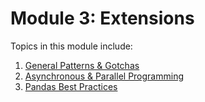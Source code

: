 # Module 3: Extensions

Topics in this module include:
 
1. [General Patterns & Gotchas](./topics/01-gotchas.md)
2. [Asynchronous & Parallel Programming](./topics/02-concurrency.md)
3. [Pandas Best Practices](./topics/03-pandas.md)
